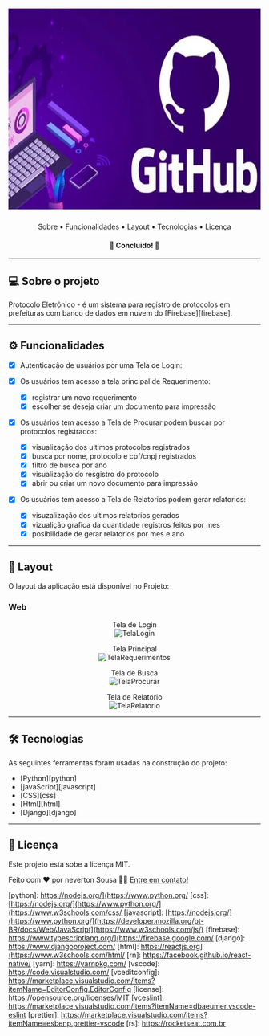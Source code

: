 <h1 align="center">
    <img alt="ProtocoloEletronico" title="#ProtocoloEletronico" src="./assets/banner.png" height="400" />
</h1>

<p align="center">
 <a href="#-sobre-o-projeto">Sobre</a> •
 <a href="#-funcionalidades">Funcionalidades</a> •
 <a href="#-layout">Layout</a> • 
 <a href="#-tecnologias">Tecnologias</a> • 
 <a href="#user-content--licença">Licença</a>
</p>

<h4 align="center"> 
	🚧 Concluido!  🚧
</h4>

---
 
## 💻 Sobre o projeto

Protocolo Eletrônico - é um sistema para registro de protocolos em prefeituras com banco de dados em nuvem do [Firebase][firebase].

---

## ⚙️ Funcionalidades
- [x] Autenticação de usuários por uma Tela de Login:

- [x] Os usuários tem acesso a tela principal de Requerimento:
  - [x] registrar um novo requerimento
  - [x] escolher se deseja criar um documento para impressão

- [x] Os usuários tem acesso a Tela de Procurar podem buscar por protocolos registrados:
  - [x] visualização dos ultimos protocolos registrados
  - [x] busca por nome, protocolo e cpf/cnpj registrados
  - [x] filtro de busca por ano 
  - [x] visualização do resgistro do protocolo
  - [x] abrir ou criar um novo documento para impressão

- [x] Os usuários tem acesso a Tela de Relatorios podem gerar relatorios:
  - [x] visuzalização dos ultimos relatorios gerados
  - [x] vizualição grafica da quantidade registros feitos por mes
  - [x] posibilidade de gerar relatorios por mes e ano 

---

## 🎨 Layout

O layout da aplicação está disponível no Projeto:

### Web

<p align="center"> Tela de Login <br>
  <img alt="TelaLogin" title="#TelaLogin" src="./assets/login.png" width="300px">
</p>
<p align="center"> Tela Principal<br>
  <img alt="TelaRequerimentos" title="#TelaRequerimentos" src="./assets/protocolo.png" width="500px">
</p>
<p align="center"> Tela de Busca<br>
  <img alt="TelaProcurar" title="#TelaProcurar" src="./assets/procurar.png" width="500px">
</p>
<p align="center"> Tela de Relatorio<br>
  <img alt="TelaRelatorio" title="#TelaRelatorio" src="./assets/relatorio.png" width="500px">
</p>

---

## 🛠 Tecnologias

As seguintes ferramentas foram usadas na construção do projeto:

- [Python][python]
- [javaScript][javascript]
- [CSS][css]
- [Html][html]
- [Django][django]

---

## 📝 Licença

Este projeto esta sobe a licença MIT.

Feito com ❤️ por neverton Sousa 👋🏽 [Entre em contato!](https://www.linkedin.com/in/neverton-sousa-191708249/)


[python]: https://nodejs.org/](https://www.python.org/
[css]: [https://nodejs.org/](https://www.python.org/](https://www.w3schools.com/css/
[javascript]: [https://nodejs.org/](https://www.python.org/](https://developer.mozilla.org/pt-BR/docs/Web/JavaScript](https://www.w3schools.com/js/)
[firebase]: https://www.typescriptlang.org/](https://firebase.google.com/
[django]: https://www.djangoproject.com/
[html]: https://reactjs.org](https://www.w3schools.com/html/
[rn]: https://facebook.github.io/react-native/
[yarn]: https://yarnpkg.com/
[vscode]: https://code.visualstudio.com/
[vceditconfig]: https://marketplace.visualstudio.com/items?itemName=EditorConfig.EditorConfig
[license]: https://opensource.org/licenses/MIT
[vceslint]: https://marketplace.visualstudio.com/items?itemName=dbaeumer.vscode-eslint
[prettier]: https://marketplace.visualstudio.com/items?itemName=esbenp.prettier-vscode
[rs]: https://rocketseat.com.br

